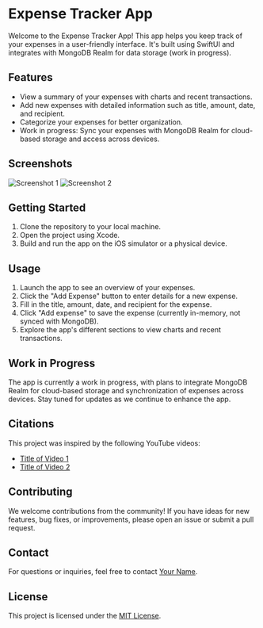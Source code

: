 # Expense Tracker App

Welcome to the Expense Tracker App! This app helps you keep track of your expenses in a user-friendly interface. It's built using SwiftUI and integrates with MongoDB Realm for data storage (work in progress).

## Features

- View a summary of your expenses with charts and recent transactions.
- Add new expenses with detailed information such as title, amount, date, and recipient.
- Categorize your expenses for better organization.
- Work in progress: Sync your expenses with MongoDB Realm for cloud-based storage and access across devices.

## Screenshots

![Screenshot 1](./screenshots/screenshot1.png)
![Screenshot 2](./screenshots/screenshot2.png)

## Getting Started

1. Clone the repository to your local machine.
2. Open the project using Xcode.
3. Build and run the app on the iOS simulator or a physical device.

## Usage

1. Launch the app to see an overview of your expenses.
2. Click the "Add Expense" button to enter details for a new expense.
3. Fill in the title, amount, date, and recipient for the expense.
4. Click "Add expense" to save the expense (currently in-memory, not synced with MongoDB).
5. Explore the app's different sections to view charts and recent transactions.

## Work in Progress

The app is currently a work in progress, with plans to integrate MongoDB Realm for cloud-based storage and synchronization of expenses across devices. Stay tuned for updates as we continue to enhance the app.

## Citations

This project was inspired by the following YouTube videos:
- [Title of Video 1](https://www.youtube.com/watch?v=b6q9vKaXtoU)
- [Title of Video 2](https://www.youtube.com/watch?v=5wYZZNwT0sE&t=6222s)

## Contributing

We welcome contributions from the community! If you have ideas for new features, bug fixes, or improvements, please open an issue or submit a pull request.

## Contact

For questions or inquiries, feel free to contact [Your Name](mailto:your@email.com).

## License

This project is licensed under the [MIT License](./LICENSE).
